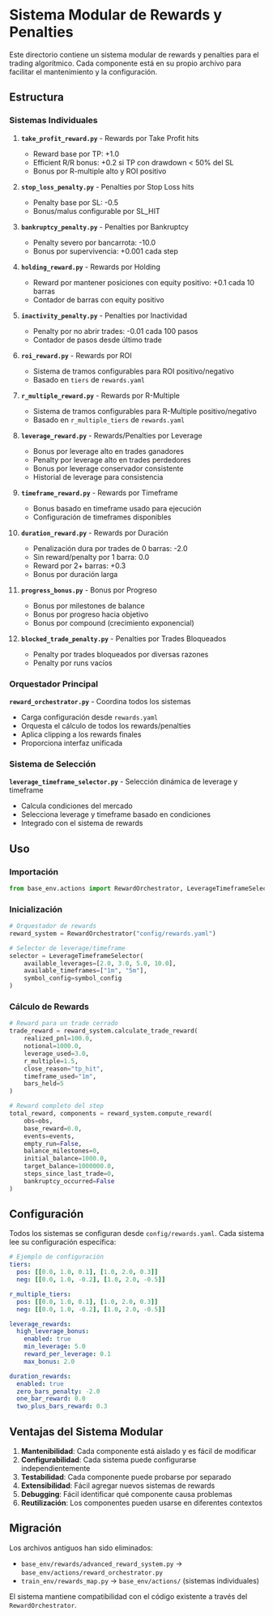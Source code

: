 # Sistema Modular de Rewards y Penalties

Este directorio contiene un sistema modular de rewards y penalties para el trading algorítmico. Cada componente está en su propio archivo para facilitar el mantenimiento y la configuración.

## Estructura

### Sistemas Individuales

1. **`take_profit_reward.py`** - Rewards por Take Profit hits
   - Reward base por TP: +1.0
   - Efficient R/R bonus: +0.2 si TP con drawdown < 50% del SL
   - Bonus por R-multiple alto y ROI positivo

2. **`stop_loss_penalty.py`** - Penalties por Stop Loss hits
   - Penalty base por SL: -0.5
   - Bonus/malus configurable por SL_HIT

3. **`bankruptcy_penalty.py`** - Penalties por Bankruptcy
   - Penalty severo por bancarrota: -10.0
   - Bonus por supervivencia: +0.001 cada step

4. **`holding_reward.py`** - Rewards por Holding
   - Reward por mantener posiciones con equity positivo: +0.1 cada 10 barras
   - Contador de barras con equity positivo

5. **`inactivity_penalty.py`** - Penalties por Inactividad
   - Penalty por no abrir trades: -0.01 cada 100 pasos
   - Contador de pasos desde último trade

6. **`roi_reward.py`** - Rewards por ROI
   - Sistema de tramos configurables para ROI positivo/negativo
   - Basado en `tiers` de `rewards.yaml`

7. **`r_multiple_reward.py`** - Rewards por R-Multiple
   - Sistema de tramos configurables para R-Multiple positivo/negativo
   - Basado en `r_multiple_tiers` de `rewards.yaml`

8. **`leverage_reward.py`** - Rewards/Penalties por Leverage
   - Bonus por leverage alto en trades ganadores
   - Penalty por leverage alto en trades perdedores
   - Bonus por leverage conservador consistente
   - Historial de leverage para consistencia

9. **`timeframe_reward.py`** - Rewards por Timeframe
   - Bonus basado en timeframe usado para ejecución
   - Configuración de timeframes disponibles

10. **`duration_reward.py`** - Rewards por Duración
    - Penalización dura por trades de 0 barras: -2.0
    - Sin reward/penalty por 1 barra: 0.0
    - Reward por 2+ barras: +0.3
    - Bonus por duración larga

11. **`progress_bonus.py`** - Bonus por Progreso
    - Bonus por milestones de balance
    - Bonus por progreso hacia objetivo
    - Bonus por compound (crecimiento exponencial)

12. **`blocked_trade_penalty.py`** - Penalties por Trades Bloqueados
    - Penalty por trades bloqueados por diversas razones
    - Penalty por runs vacíos

### Orquestador Principal

**`reward_orchestrator.py`** - Coordina todos los sistemas
- Carga configuración desde `rewards.yaml`
- Orquesta el cálculo de todos los rewards/penalties
- Aplica clipping a los rewards finales
- Proporciona interfaz unificada

### Sistema de Selección

**`leverage_timeframe_selector.py`** - Selección dinámica de leverage y timeframe
- Calcula condiciones del mercado
- Selecciona leverage y timeframe basado en condiciones
- Integrado con el sistema de rewards

## Uso

### Importación

```python
from base_env.actions import RewardOrchestrator, LeverageTimeframeSelector
```

### Inicialización

```python
# Orquestador de rewards
reward_system = RewardOrchestrator("config/rewards.yaml")

# Selector de leverage/timeframe
selector = LeverageTimeframeSelector(
    available_leverages=[2.0, 3.0, 5.0, 10.0],
    available_timeframes=["1m", "5m"],
    symbol_config=symbol_config
)
```

### Cálculo de Rewards

```python
# Reward para un trade cerrado
trade_reward = reward_system.calculate_trade_reward(
    realized_pnl=100.0,
    notional=1000.0,
    leverage_used=3.0,
    r_multiple=1.5,
    close_reason="tp_hit",
    timeframe_used="1m",
    bars_held=5
)

# Reward completo del step
total_reward, components = reward_system.compute_reward(
    obs=obs,
    base_reward=0.0,
    events=events,
    empty_run=False,
    balance_milestones=0,
    initial_balance=1000.0,
    target_balance=1000000.0,
    steps_since_last_trade=0,
    bankruptcy_occurred=False
)
```

## Configuración

Todos los sistemas se configuran desde `config/rewards.yaml`. Cada sistema lee su configuración específica:

```yaml
# Ejemplo de configuración
tiers:
  pos: [[0.0, 1.0, 0.1], [1.0, 2.0, 0.3]]
  neg: [[0.0, 1.0, -0.2], [1.0, 2.0, -0.5]]

r_multiple_tiers:
  pos: [[0.0, 1.0, 0.1], [1.0, 2.0, 0.3]]
  neg: [[0.0, 1.0, -0.2], [1.0, 2.0, -0.5]]

leverage_rewards:
  high_leverage_bonus:
    enabled: true
    min_leverage: 5.0
    reward_per_leverage: 0.1
    max_bonus: 2.0

duration_rewards:
  enabled: true
  zero_bars_penalty: -2.0
  one_bar_reward: 0.0
  two_plus_bars_reward: 0.3
```

## Ventajas del Sistema Modular

1. **Mantenibilidad**: Cada componente está aislado y es fácil de modificar
2. **Configurabilidad**: Cada sistema puede configurarse independientemente
3. **Testabilidad**: Cada componente puede probarse por separado
4. **Extensibilidad**: Fácil agregar nuevos sistemas de rewards
5. **Debugging**: Fácil identificar qué componente causa problemas
6. **Reutilización**: Los componentes pueden usarse en diferentes contextos

## Migración

Los archivos antiguos han sido eliminados:
- `base_env/rewards/advanced_reward_system.py` → `base_env/actions/reward_orchestrator.py`
- `train_env/rewards_map.py` → `base_env/actions/` (sistemas individuales)

El sistema mantiene compatibilidad con el código existente a través del `RewardOrchestrator`.
